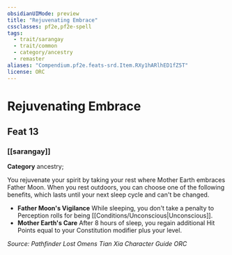 ```yaml
---
obsidianUIMode: preview
title: "Rejuvenating Embrace"
cssclasses: pf2e,pf2e-spell
tags:
  - trait/sarangay
  - trait/common
  - category/ancestry
  - remaster
aliases: "Compendium.pf2e.feats-srd.Item.RXy1hARlhED1fZ5T"
license: ORC
---
```

# Rejuvenating Embrace
## Feat 13
### [[sarangay]]

**Category** ancestry; 




You rejuvenate your spirit by taking your rest where Mother Earth embraces Father Moon. When you rest outdoors, you can choose one of the following benefits, which lasts until your next sleep cycle and can't be changed.

*   **Father Moon's Vigilance** While sleeping, you don't take a penalty to Perception rolls for being [[Conditions/Unconscious|Unconscious]].
*   **Mother Earth's Care** After 8 hours of sleep, you regain additional Hit Points equal to your Constitution modifier plus your level.

*Source: Pathfinder Lost Omens Tian Xia Character Guide*
*ORC*